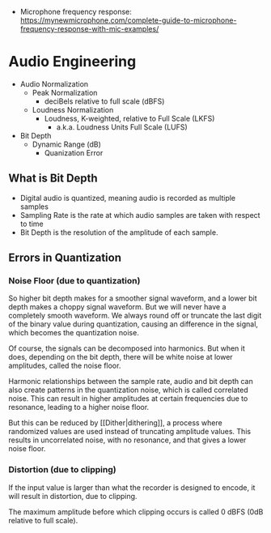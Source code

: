 - Microphone frequency response: https://mynewmicrophone.com/complete-guide-to-microphone-frequency-response-with-mic-examples/

# Audio Engineering
- Audio Normalization
	- Peak Normalization
		- deciBels relative to full scale (dBFS)
	- Loudness Normalization
		- Loudness, K-weighted, relative to Full Scale (LKFS)
			- a.k.a. Loudness Units Full Scale (LUFS)
- Bit Depth
	- Dynamic Range (dB)
		- Quanization Error


## What is Bit Depth

- Digital audio is quantized, meaning audio is recorded as multiple samples
- Sampling Rate is the rate at which audio samples are taken with respect to time
- Bit Depth is the resolution of the amplitude of each sample.

## Errors in Quantization
### Noise Floor (due to quantization)
So higher bit depth makes for a smoother signal waveform, and a lower bit depth makes a choppy signal waveform. But we will never have a completely smooth waveform. We always round off or truncate the last digit of the binary value during quantization, causing an difference in the signal, which becomes the quantization noise.

Of course, the signals can be decomposed into harmonics. But when it does, depending on the bit depth, there will be white noise at lower amplitudes, called the noise floor.

Harmonic relationships between the sample rate, audio and bit depth can also create patterns in the quantization noise, which is called correlated noise. This can result in higher amplitudes at certain frequencies due to resonance, leading to a higher noise floor.

But this can be reduced by [[Dither|dithering]], a process where randomized values are used instead of truncating amplitude values. This results in uncorrelated noise, with no resonance, and that gives a lower noise floor.
### Distortion (due to clipping)
If the input value is larger than what the recorder is designed to encode, it will result in distortion, due to clipping.

The maximum amplitude before which clipping occurs is called 0 dBFS (0dB relative to full scale).